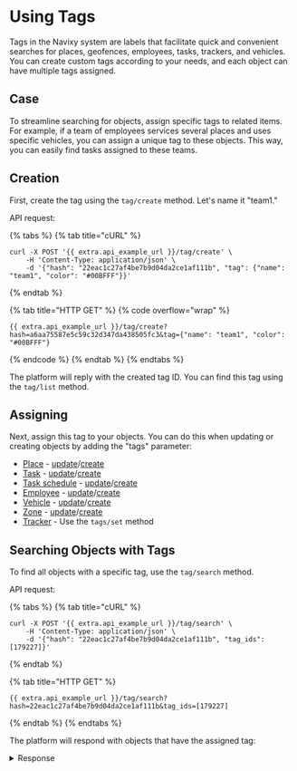 # Using Tags

Tags in the Navixy system are labels that facilitate quick and convenient searches for places, geofences, employees, tasks, trackers, and vehicles. You can create custom tags according to your needs, and each object can have multiple tags assigned.

## Case

To streamline searching for objects, assign specific tags to related items. For example, if a team of employees services several places and uses specific vehicles, you can assign a unique tag to these objects. This way, you can easily find tasks assigned to these teams.

## Creation

First, create the tag using the `tag/create` method. Let's name it "team1."

API request:

{% tabs %}
{% tab title="cURL" %}
```shell
curl -X POST '{{ extra.api_example_url }}/tag/create' \
    -H 'Content-Type: application/json' \
    -d '{"hash": "22eac1c27af4be7b9d04da2ce1af111b", "tag": {"name": "team1", "color": "#00BFFF"}}'
```
{% endtab %}

{% tab title="HTTP GET" %}
{% code overflow="wrap" %}
```shell
{{ extra.api_example_url }}/tag/create?hash=a6aa75587e5c59c32d347da438505fc3&tag={"name": "team1", "color": "#00BFFF"}
```
{% endcode %}
{% endtab %}
{% endtabs %}

The platform will reply with the created tag ID. You can find this tag using the `tag/list` method.

## Assigning

Next, assign this tag to your objects. You can do this when updating or creating objects by adding the "tags" parameter:

* [Place](../../resources/field-service/place/work-with-poi.md#place-object) - [update](../../resources/field-service/place/work-with-poi.md#update)/[create](../../resources/field-service/place/work-with-poi.md#create)
* [Task](../../resources/field-service/task/#task-object) - [update](../../resources/field-service/task/#update)/[create](../../resources/field-service/task/#create)
* [Task schedule](../../resources/field-service/task/schedule/index.md#task-schedule-entry-object) - [update](../../resources/field-service/task/schedule/index.md#update)/[create](../../resources/field-service/task/schedule/index.md#create)
* [Employee](../../resources/field-service/employee/index.md#employee-object) - [update](../../resources/field-service/employee/index.md#update)/[create](../../resources/field-service/employee/index.md#create)
* [Vehicle](../../../introduction/index/fleet-management/broken-reference/) - [update](../../../introduction/index/fleet-management/broken-reference/)/[create](../../../introduction/index/fleet-management/broken-reference/)
* [Zone](../../resources/tracking/zone/#entity-description) - [update](../../resources/tracking/zone/#update)/[create](../../resources/tracking/zone/#create)
* [Tracker](../../resources/tracking/tracker/#tracker-object-structure) - Use the `tags/set` method

## Searching Objects with Tags

To find all objects with a specific tag, use the `tag/search` method.

API request:

{% tabs %}
{% tab title="cURL" %}
```shell
curl -X POST '{{ extra.api_example_url }}/tag/search' \
    -H 'Content-Type: application/json' \
    -d '{"hash": "22eac1c27af4be7b9d04da2ce1af111b", "tag_ids": [179227]}'
```
{% endtab %}

{% tab title="HTTP GET" %}
```shell
{{ extra.api_example_url }}/tag/search?hash=22eac1c27af4be7b9d04da2ce1af111b&tag_ids=[179227]
```
{% endtab %}
{% endtabs %}

The platform will respond with objects that have the assigned tag:

<details>

<summary>Response</summary>

```json
{
  "success": true,
  "result": {
    "place": [
      {
        "id": 1446571,
        "location": {
          "lat": 34.178868,
          "lng": -118.599672,
          "address": "21550 W Oxnard St, Woodland Hills, CA 91367, USA",
          "radius": 100
        },
        "label": "New place",
        "description": "",
        "external_id": null,
        "tags": [
          179227
        ]
      }
    ],
    "task": [
      {
        "id": 8280866,
        "user_id": 184541,
        "tracker_id": 669673,
        "status": "assigned",
        "status_change_date": "2021-06-17 12:41:52",
        "tags": [
          179227
        ],
        "label": "New task ",
        "description": "",
        "external_id": null,
        "creation_date": "2021-06-17 12:41:37",
        "origin": "manual",
        "location": {
          "lat": 33.492830,
          "lng": -112.177673,
          "address": "3836-3820 N 55th Ave, Phoenix, AZ 85031, USA",
          "radius": 152
        },
        "from": "2021-06-17 00:00:00",
        "to": "2021-06-17 23:59:59",
        "arrival_date": null,
        "stay_duration": 0,
        "min_stay_duration": 0,
        "min_arrival_duration": 0,
        "max_delay": 0,
        "type": "task"
      }
    ],
    "employee": [
      {
        "id": 55693,
        "tracker_id": 669673,
        "first_name": "Andrew",
        "middle_name": "",
        "last_name": "",
        "email": "",
        "phone": "",
        "driver_license_number": "",
        "driver_license_cats": "",
        "driver_license_issue_date": null,
        "driver_license_valid_till": null,
        "hardware_key": null,
        "department_id": null,
        "location": {
          "lat": 39.801066,
          "lng": -105.028685,
          "address": "5735 Hooker St, Denver, CO 80221, United States",
          "radius": 150
        },
        "personnel_number": "1235341231",
        "tags": [
          179227
        ]
      }
    ]
  }
}
```

</details>
